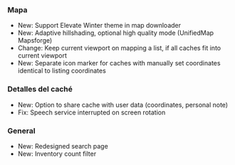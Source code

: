 ### Mapa
- New: Support Elevate Winter theme in map downloader
- New: Adaptive hillshading, optional high quality mode (UnifiedMap Mapsforge)
- Change: Keep current viewport on mapping a list, if all caches fit into current viewport
- New: Separate icon marker for caches with manually set coordinates identical to listing coordinates

### Detalles del caché
- New: Option to share cache with user data (coordinates, personal note)
- Fix: Speech service interrupted on screen rotation

### General
- New: Redesigned search page
- New: Inventory count filter
